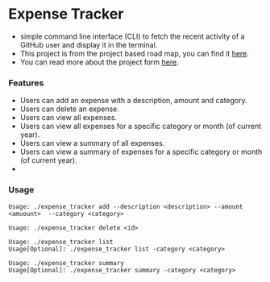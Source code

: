 # Expense Tracker
- simple command line interface (CLI) to fetch the recent activity of a GitHub user and display it in the terminal.
- This project is from the project based road map, you can find it [here](https://roadmap.sh/backend/projects).
- You can read more about the project form [here](https://roadmap.sh/projects/expense-tracker).

### Features
- Users can add an expense with a description, amount and category. 
- Users can delete an expense.
- Users can view all expenses.
- Users can view all expenses for a specific category or month (of current year).
- Users can view a summary of all expenses.
- Users can view a summary of expenses for a specific category or month (of current year).
- 

### Usage
```
Usage: ./expense_tracker add --description <description> --amount <amuount>  --category <category>

Usage: ./expense_tracker delete <id>

Usage: ./expense_tracker list
Usage[Optional]: ./expense_tracker list -category <category>

Usage: ./expense_tracker summary
Usage[Optional]: ./expense_tracker summary -category <category>
```
